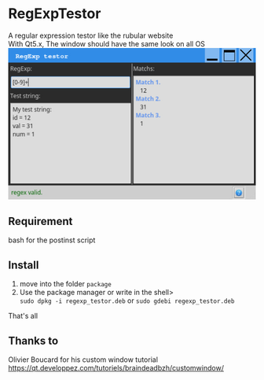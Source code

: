 # RegExpTestor
A regular expression testor like the rubular website  
With Qt5.x, The window should have the same look on all OS  
![Screenshot](rexptest.jpg)

## Requirement
bash for the postinst script

## Install
1. move into the folder `package`
2. Use the package manager or write in the shell>  
`sudo dpkg -i regexp_testor.deb` or `sudo gdebi regexp_testor.deb`

That's all

## Thanks to
Olivier Boucard for his custom window tutorial
https://qt.developpez.com/tutoriels/braindeadbzh/customwindow/
